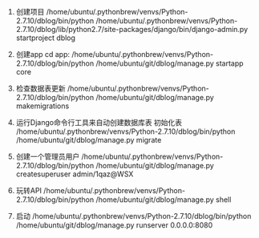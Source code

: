 
1. 创建项目
/home/ubuntu/.pythonbrew/venvs/Python-2.7.10/dblog/bin/python  /home/ubuntu/.pythonbrew/venvs/Python-2.7.10/dblog/lib/python2.7/site-packages/django/bin/django-admin.py startproject dblog

2. 创建app
cd app:
/home/ubuntu/.pythonbrew/venvs/Python-2.7.10/dblog/bin/python  /home/ubuntu/git/dblog/manage.py startapp core

3. 检查数据表更新
/home/ubuntu/.pythonbrew/venvs/Python-2.7.10/dblog/bin/python  /home/ubuntu/git/dblog/manage.py makemigrations

4. 运行Django命令行工具来自动创建数据库表 初始化表
/home/ubuntu/.pythonbrew/venvs/Python-2.7.10/dblog/bin/python  /home/ubuntu/git/dblog/manage.py migrate

5. 创建一个管理员用户
/home/ubuntu/.pythonbrew/venvs/Python-2.7.10/dblog/bin/python  /home/ubuntu/git/dblog/manage.py createsuperuser
admin/1qaz@WSX


6. 玩转API
/home/ubuntu/.pythonbrew/venvs/Python-2.7.10/dblog/bin/python  /home/ubuntu/git/dblog/manage.py shell

7. 启动
/home/ubuntu/.pythonbrew/venvs/Python-2.7.10/dblog/bin/python  /home/ubuntu/git/dblog/manage.py runserver 0.0.0.0:8080

